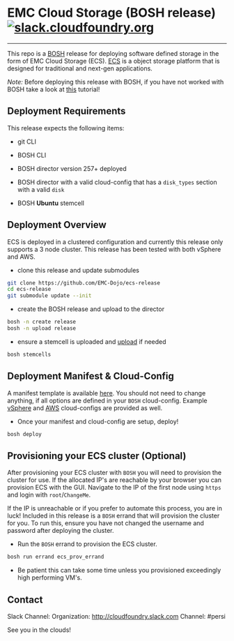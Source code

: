 # EMC Cloud Storage (BOSH release) [![slack.cloudfoundry.org](https://slack.cloudfoundry.org/badge.svg)](https://slack.cloudfoundry.org)

----
This repo is a [BOSH](https://github.com/cloudfoundry/bosh) release for
deploying software defined storage in the form of EMC Cloud Storage (ECS).
[ECS](https://www.emc.com/en-us/storage/ecs/index.htm) is a object storage platform that is designed for traditional and next-gen applications.

*Note:* Before deploying this release with BOSH, if you have not worked with BOSH take a look at [this](https://bit.ly/learn-bosh) tutorial!


## Deployment Requirements

This release expects the following items:
- git CLI
- BOSH CLI
- BOSH director version 257+ deployed

- BOSH director with a valid cloud-config that has a `disk_types` section with a valid `disk`
- BOSH **Ubuntu** stemcell

## Deployment Overview

ECS is deployed in a clustered configuration and currently this release only supports a 3 node cluster.
This release has been tested with both vSphere and AWS.

- clone this release and update submodules

```bash
git clone https://github.com/EMC-Dojo/ecs-release
cd ecs-release
git submodule update --init
```

- create the BOSH release and upload to the director

```bash
bosh -n create release
bosh -n upload release
```

- ensure a stemcell is uploaded and [upload](http://bosh.cloudfoundry.org/stemcells/) if needed

```bash
bosh stemcells
```

## Deployment Manifest & Cloud-Config

A manifest template is available [here](templates/manifest.yml). You should not need to change anything, if all options are defined in your `BOSH` cloud-config. Example [vSphere](templates/vsphere-cloud-config.yml) and [AWS](templates/aws-cloud-config.yml) cloud-configs are provided as well.

- Once your manifest and cloud-config are setup, deploy!

```bash
bosh deploy
```

## Provisioning your ECS cluster (Optional)

After provisioning your ECS cluster with `BOSH` you will need to provision the cluster for use. If the allocated IP's are reachable by your browser you can provision ECS with the GUI. Navigate to the IP of the first node using `https` and login with `root`/`ChangeMe`.

If the IP is unreachable or if you prefer to automate this process, you are in luck! Included in this release is a `BOSH` errand that will provision the cluster for you. To run this, ensure you have not changed the username and password after deploying the cluster.

- Run the `BOSH` errand to provision the ECS cluster.

```bash
bosh run errand ecs_prov_errand
```

- Be patient this can take some time unless you provisioned exceedingly high performing VM's.


## Contact

Slack Channel:
Organization: http://cloudfoundry.slack.com
Channel: #persi

See you in the clouds!
